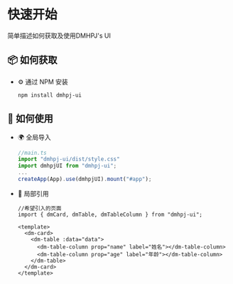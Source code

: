 # 快速开始

简单描述如何获取及使用DMHPJ's UI

## 📦 如何获取

- ⚙️ 通过 NPM 安装

  ```
  npm install dmhpj-ui
  ```
  
## 🔨 如何使用

- 🌍 全局导入

  ```ts
  //main.ts
  import "dmhpj-ui/dist/style.css"
  import dmhpjUI from "dmhpj-ui";
  ...
  createApp(App).use(dmhpjUI).mount("#app");
  ```

- 🎨 局部引用

  ```vue
  //希望引入的页面
  import { dmCard, dmTable, dmTableColumn } from "dmhpj-ui";
  
  <template>
    <dm-card>
      <dm-table :data="data">
        <dm-table-column prop="name" label="姓名"></dm-table-column>
        <dm-table-column prop="age" label="年龄"></dm-table-column>
      </dm-table>
    </dm-card>
  </template>
  ```